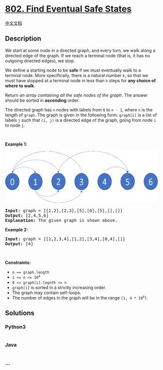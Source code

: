 # [802. Find Eventual Safe States](https://leetcode.com/problems/find-eventual-safe-states)

[中文文档](/solution/0800-0899/0802.Find%20Eventual%20Safe%20States/README.md)

## Description

<p>We start at some node in a directed graph, and every turn, we walk along a directed edge of the graph. If we reach a terminal node (that is, it has no outgoing directed edges), we stop.</p>

<p>We define a starting node to be <strong>safe</strong> if we must eventually walk to a terminal node. More specifically, there is a natural number <code>k</code>, so that we must have stopped at a terminal node in less than <code>k</code> steps for <strong>any choice of where to walk</strong>.</p>

<p>Return <em>an array containing all the safe nodes of the graph</em>. The answer should be sorted in <strong>ascending</strong> order.</p>

<p>The directed graph has <code>n</code> nodes with labels from <code>0</code> to <code>n - 1</code>, where <code>n</code> is the length of <code>graph</code>. The graph is given in the following form: <code>graph[i]</code> is a list of labels <code>j</code> such that <code>(i, j)</code> is a directed edge of the graph, going from node <code>i</code> to node <code>j</code>.</p>

<p>&nbsp;</p>
<p><strong>Example 1:</strong></p>
<img alt="Illustration of graph" src="/solution/0800-0899/0802.Find Eventual Safe States/images/picture1.png" style="height: 171px; width: 600px;" />
<pre>
<strong>Input:</strong> graph = [[1,2],[2,3],[5],[0],[5],[],[]]
<strong>Output:</strong> [2,4,5,6]
<strong>Explanation:</strong> The given graph is shown above.
</pre>

<p><strong>Example 2:</strong></p>

<pre>
<strong>Input:</strong> graph = [[1,2,3,4],[1,2],[3,4],[0,4],[]]
<strong>Output:</strong> [4]
</pre>

<p>&nbsp;</p>
<p><strong>Constraints:</strong></p>

<ul>
	<li><code>n == graph.length</code></li>
	<li><code>1 &lt;= n &lt;= 10<sup>4</sup></code></li>
	<li><code>0 &lt;= graph[i].legnth &lt;= n</code></li>
	<li><code>graph[i]</code> is sorted in a strictly increasing order.</li>
	<li>The graph may contain self-loops.</li>
	<li>The number of edges in the graph will be in the range <code>[1, 4 * 10<sup>4</sup>]</code>.</li>
</ul>


## Solutions

<!-- tabs:start -->

### **Python3**

```python

```

### **Java**

```java

```

### **...**

```

```

<!-- tabs:end -->
